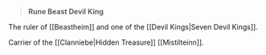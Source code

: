 >**Rune Beast Devil King**

The ruler of [[Beastheim]] and one of the [[Devil Kings|Seven Devil Kings]].

Carrier of the [[Clanniebe|Hidden Treasure]] [[Mistilteinn]].
